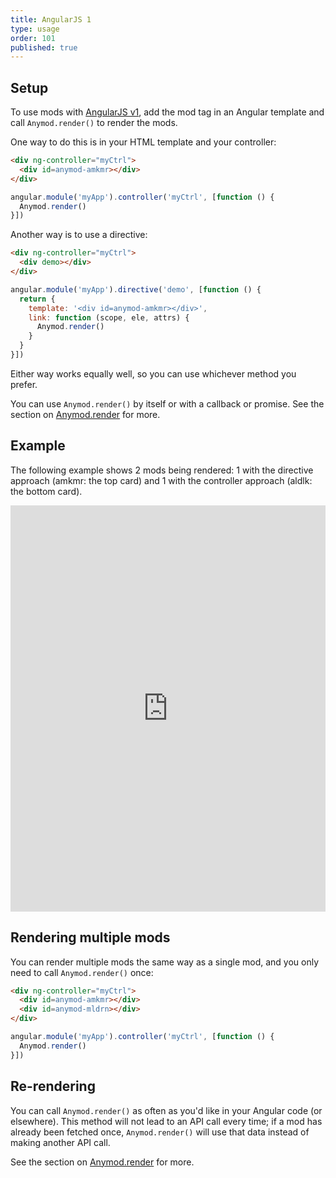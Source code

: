 ```yaml
---
title: AngularJS 1
type: usage
order: 101
published: true
---
```


## Setup

To use mods with [AngularJS v1](https://angularjs.org/), add the mod tag in an Angular template and call `Anymod.render()` to render the mods.

One way to do this is in your HTML template and your controller:

```html
<div ng-controller="myCtrl">
  <div id=anymod-amkmr></div>
</div>
```
```js
angular.module('myApp').controller('myCtrl', [function () {
  Anymod.render()
}])
```

Another way is to use a directive:

```html
<div ng-controller="myCtrl">
  <div demo></div>
</div>
```
```js
angular.module('myApp').directive('demo', [function () {
  return {
    template: '<div id=anymod-amkmr></div>',
    link: function (scope, ele, attrs) {
      Anymod.render()
    }
  }
}])
```

Either way works equally well, so you can use whichever method you prefer.

You can use `Anymod.render()` by itself or with a callback or promise. See the section on [Anymod.render](/v1/api/index.html#Anymod-render-function-options) for more.

## Example

The following example shows 2 mods being rendered: 1 with the directive approach (amkmr: the top card) and 1 with the controller approach (aldlk: the bottom card).

<iframe width="100%" height="650" src="https://jsfiddle.net/component/dm483s04/embedded/js,html,result" allowfullscreen="allowfullscreen" frameborder="0"></iframe>

## Rendering multiple mods

You can render multiple mods the same way as a single mod, and you only need to call `Anymod.render()` once:

```html
<div ng-controller="myCtrl">
  <div id=anymod-amkmr></div>
  <div id=anymod-mldrn></div>
</div>
```
```js
angular.module('myApp').controller('myCtrl', [function () {
  Anymod.render()
}])
```

## Re-rendering

You can call `Anymod.render()` as often as you'd like in your Angular code (or elsewhere). This method will not lead to an API call every time; if a mod has already been fetched once, `Anymod.render()` will use that data instead of making another API call.

See the section on [Anymod.render](/v1/api/index.html#Anymod-render-function-options) for more.
